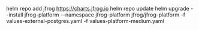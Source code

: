 helm repo add jfrog https://charts.jfrog.io
helm repo update
helm upgrade --install jfrog-platform --namespace jfrog-platform jfrog/jfrog-platform -f values-external-postgres.yaml -f values-platform-medium.yaml
